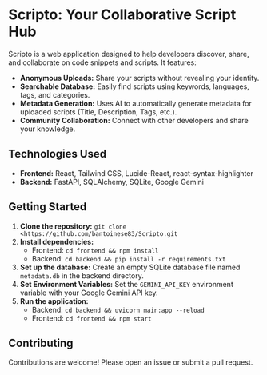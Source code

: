 # Scripto: Your Collaborative Script Hub

Scripto is a web application designed to help developers discover, share, and collaborate on code snippets and scripts.  It features:

* **Anonymous Uploads:** Share your scripts without revealing your identity.
* **Searchable Database:** Easily find scripts using keywords, languages, tags, and categories.
* **Metadata Generation:**  Uses AI to automatically generate metadata for uploaded scripts (Title, Description, Tags, etc.).
* **Community Collaboration:**  Connect with other developers and share your knowledge.

## Technologies Used

* **Frontend:** React, Tailwind CSS, Lucide-React, react-syntax-highlighter
* **Backend:** FastAPI, SQLAlchemy, SQLite, Google Gemini

## Getting Started

1. **Clone the repository:** `git clone <https://github.com/bantoinese83/Scripto.git`
2. **Install dependencies:**
   * Frontend: `cd frontend && npm install`
   * Backend: `cd backend && pip install -r requirements.txt`
3. **Set up the database:** Create an empty SQLite database file named `metadata.db` in the backend directory.
4. **Set Environment Variables:**  Set the `GEMINI_API_KEY` environment variable with your Google Gemini API key.
5. **Run the application:**
   * Backend: `cd backend && uvicorn main:app --reload`
   * Frontend: `cd frontend && npm start`


## Contributing

Contributions are welcome! Please open an issue or submit a pull request.
